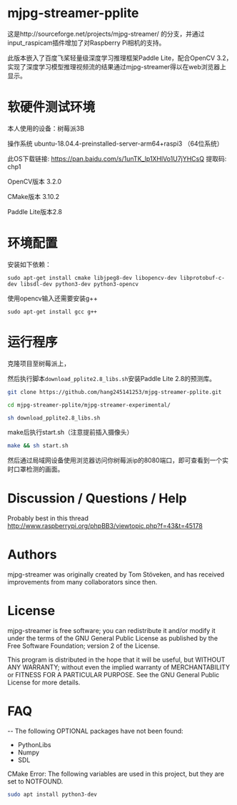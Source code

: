 mjpg-streamer-pplite
====================

这是http://sourceforge.net/projects/mjpg-streamer/ 的分支，并通过input_raspicam插件增加了对Raspberry Pi相机的支持。

此版本嵌入了百度飞桨轻量级深度学习推理框架Paddle Lite，配合OpenCV 3.2，实现了深度学习模型推理视频流的结果通过mjpg-streamer得以在web浏览器上显示。


软硬件测试环境
=======================

本人使用的设备：树莓派3B

操作系统 ubuntu-18.04.4-preinstalled-server-arm64+raspi3 （64位系统）

此OS下载链接: https://pan.baidu.com/s/1unTK_lp1XHlVo1U7jYHCsQ 提取码: chp1

OpenCV版本 3.2.0

CMake版本 3.10.2

Paddle Lite版本2.8


环境配置
=======================

安装如下依赖：

    sudo apt-get install cmake libjpeg8-dev libopencv-dev libprotobuf-c-dev libsdl-dev python3-dev python3-opencv

使用opencv输入还需要安装g++

    sudo apt-get install gcc g++




运行程序
=======================

克隆项目至树莓派上，

然后执行脚本`download_pplite2.8_libs.sh`安装Paddle Lite 2.8的预测库。

```bash
git clone https://github.com/hang245141253/mjpg-streamer-pplite.git
```
```bash
cd mjpg-streamer-pplite/mjpg-streamer-experimental/
```
```bash
sh download_pplite2.8_libs.sh
```


make后执行start.sh（注意提前插入摄像头）
```bash
make && sh start.sh
```

然后通过局域网设备使用浏览器访问你树莓派ip的8080端口，即可查看到一个实时口罩检测的画面。


Discussion / Questions / Help
=============================

Probably best in this thread
http://www.raspberrypi.org/phpBB3/viewtopic.php?f=43&t=45178

Authors
=======

mjpg-streamer was originally created by Tom Stöveken, and has received
improvements from many collaborators since then.


License
=======

mjpg-streamer is free software; you can redistribute it and/or modify
it under the terms of the GNU General Public License as published by
the Free Software Foundation; version 2 of the License.

This program is distributed in the hope that it will be useful,
but WITHOUT ANY WARRANTY; without even the implied warranty of
MERCHANTABILITY or FITNESS FOR A PARTICULAR PURPOSE.  See the 
GNU General Public License for more details.


# FAQ

-- The following OPTIONAL packages have not been found:

 * PythonLibs
 * Numpy
 * SDL

CMake Error: The following variables are used in this project, but they are set to NOTFOUND.


```bash
sudo apt install python3-dev
```

